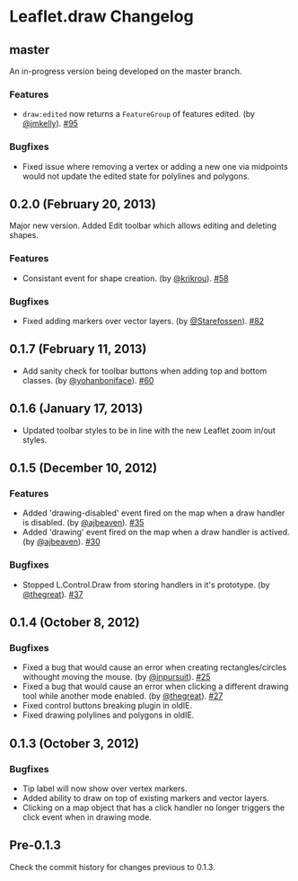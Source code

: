 Leaflet.draw Changelog
======================

## master

An in-progress version being developed on the master branch.

### Features

 * `draw:edited` now returns a `FeatureGroup` of features edited. (by [@jmkelly](https://github.com/jmkelly)). [#95](https://github.com/Leaflet/Leaflet.draw/pull/95)

### Bugfixes

 * Fixed issue where removing a vertex or adding a new one via midpoints would not update the edited state for polylines and polygons.

## 0.2.0 (February 20, 2013)

Major new version. Added Edit toolbar which allows editing and deleting shapes.

### Features

 * Consistant event for shape creation. (by [@krikrou](https://github.com/krikrou)). [#58](https://github.com/Leaflet/Leaflet.draw/pull/58)

### Bugfixes

 * Fixed adding markers over vector layers. (by [@Starefossen](https://github.com/Starefossen)). [#82](https://github.com/Leaflet/Leaflet.draw/pull/82)

## 0.1.7 (February 11, 2013)

 * Add sanity check for toolbar buttons when adding top and bottom classes. (by [@yohanboniface](https://github.com/yohanboniface)). [#60](https://github.com/Leaflet/Leaflet.draw/pull/60)

## 0.1.6 (January 17, 2013)

* Updated toolbar styles to be in line with the new Leaflet zoom in/out styles.

## 0.1.5 (December 10, 2012)

### Features

 * Added 'drawing-disabled' event fired on the map when a draw handler is disabled. (by [@ajbeaven](https://github.com/thegreat)). [#35](https://github.com/jacobtoye/Leaflet.draw/pull/35)
 * Added 'drawing' event fired on the map when a draw handler is actived. (by [@ajbeaven](https://github.com/thegreat)). [#30](https://github.com/jacobtoye/Leaflet.draw/pull/30)

### Bugfixes
 
 * Stopped L.Control.Draw from storing handlers in it's prototype. (by [@thegreat](https://github.com/thegreat)). [#37](https://github.com/jacobtoye/Leaflet.draw/pull/37)

## 0.1.4 (October 8, 2012)

### Bugfixes

 * Fixed a bug that would cause an error when creating rectangles/circles withought moving the mouse. (by [@inpursuit](https://github.com/inpursuit)). [#25](https://github.com/jacobtoye/Leaflet.draw/pull/25)
 * Fixed a bug that would cause an error when clicking a different drawing tool while another mode enabled. (by [@thegreat](https://github.com/thegreat)). [#27](https://github.com/jacobtoye/Leaflet.draw/pull/27)
 * Fixed control buttons breaking plugin in oldIE.
 * Fixed drawing polylines and polygons in oldIE.

## 0.1.3 (October 3, 2012)

### Bugfixes

 * Tip label will now show over vertex markers.
 * Added ability to draw on top of existing markers and vector layers.
 * Clicking on a map object that has a click handler no longer triggers the click event when in drawing mode.

## Pre-0.1.3

Check the commit history for changes previous to 0.1.3.
